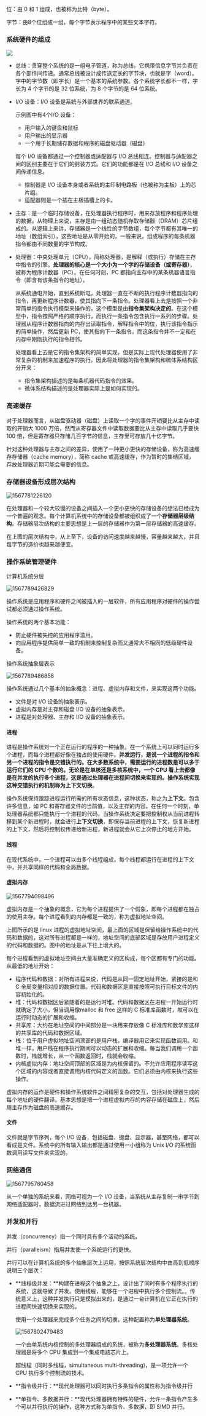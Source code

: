 位：由 0 和 1 组成，也被称为比特（byte）。

字节：由8个位组成一组，每个字节表示程序中的某些文本字符。

### 系统硬件的组成

![](1567774274507.png)

- 总线：贯穿整个系统的是一组电子管道，称为总线。它携带信息字节并负责在各个部件间传递。通常总线被设计成传送定长的字节块，也就是字（word）。字中的字节数（即字长）是一个基本的系统参数。各个系统字长都不一样，字长为 4 个字节的是 32 位系统，为 8 个字节的是 64 位系统。

- I/O 设备：I/O 设备是系统与外部世界的联系通道。

  示例图中有4个I/O 设备：

  - 用户输入的键盘和鼠标
  - 用户输出的显示器
  - 一个用于长期储存数据和程序的磁盘驱动器（磁盘）

  每个 I/O 设备都通过一个控制器或适配器与 I/O 总线相连。控制器与适配器之间的区别主要在于它们的封装方式。它们的功能都是在 I/O 总线和 I/O 设备之间传递信息。

  - 控制器是 I/O 设备本身或者系统的主印制电路板（也被称为主板）上的芯片组。
  - 适配器则是一个插在主板插槽上的卡。

- 主存：是一个临时存储设备，在处理器执行程序时，用来存放程序和程序处理的数据。从物理上来说，主存是由一组动态随机存取存储器（DRAM）芯片组成的。从逻辑上来讲，存储器是一个线性的字节数组，每个字节都有其唯一的地址（数组索引），这些地址是从零开始的。一般来说，组成程序的每条机器指令都由不同数量的字节构成。

- 处理器：中央处理单元（CPU），简称处理器，是解释（或执行）存储在主存中指令的引擎。**处理器的核心是一个大小为一个字的存储设备（或寄存器）**，被称为程序计数器（PC）。在任何时刻，PC 都指向主存中的某条机器语言指令（即含有该条指令的地址）。

    从系统通电开始，直到系统断电，处理器一直在不断的执行程序计数器指向的指令，再更新程序计数器，使其指向下一条指令。处理器看上去是按照一个非常简单的指令执行模型来操作的，这个模型是由**指令集架构决定的**。在这个模型中，指令按照严格的顺序执行，而执行一条指令包含执行一系列的步骤。处理器从程序计数器指向的内存出读取指令，解释指令中的位，执行该指令指示的简单操作，然后更新 PC，使其指向下一条指令，而这条指令并不一定和在内存中刚刚执行的指令相邻。

    处理器看上去是它的指令集架构的简单实现，但是实际上现代处理器使用了非常复杂的机制来加速程序的执行。因此将处理器的指令集架构和微体系结构区分开来：

  - 指令集架构描述的是每条机器代码指令的效果。
  - 微体系结构描述的是处理器实际上是如何实现的。

### 高速缓存

  对于处理器而言，从磁盘驱动器（磁盘）上读取一个字的事件开销要比从主存中读取的开销大 1000 万倍，然而从寄存器文件中读取数据要比从主存中读取几乎要快 100 倍，但是寄存器只存储几百字节的信息，主存里可存放几十亿字节。

  针对这种处理器与主存之间的差异，使用了一种更小更快的存储设备，称为高速缓存存储器（cache memory），简称 cache 或高速缓存，作为暂时的集结区域，存放处理器近期可能会需要的信息。

### 存储器设备形成层次结构

![1567781226120](1567781226120.png)

在处理器和一个较大较慢的设备之间插入一个更小更快的存储设备的想法已经成为一个普遍的观念。每个计算机系统中的存储设备都被组织成了一个**存储器层级结构**。存储器层次结构的主要思想是上一层的存储器作为第一层存储器的高速缓存。

在上图的层次结构中，从上至下，设备的访问速度越来越慢，容量越来越大，并且每字节的造价也越来越便宜。

### 操作系统管理硬件

计算机系统分层

![1567789426829](1567789426829.png)

操作系统是应用程序和硬件之间被插入的一层软件，所有应用程序对硬件的操作尝试都必须通过操作系统。

操作系统的两个基本功能：

- 防止硬件被失控的应用程序滥用。
- 向应用程序提供简单一致的机制来控制复杂而又通常大不相同的低级硬件设备。

操作系统抽象层表示

![1567789486858](1567789486858.png)

操作系统通过几个基本的抽象概念：进程、虚拟内存和文件，来实现这两个功能。

- 文件是对 I/O 设备的抽象表示。
- 虚拟内存是对主存和磁盘 I/O 设备的抽象表示。
- 进程是对处理器、主存和 I/O 设备的抽象表示。

#### 进程

进程是操作系统对一个正在运行的程序的一种抽象。在一个系统上可以同时运行多个进程，而每个进程都好像在独占的使用硬件。**并发运行，是说一个进程的指令和另一个进程的指令是交错执行的。**在大多数系统中，需要运行的进程数是可以多于运行它们的 CPU 个数的。无论是在单核还是多核系统中，一个 CPU 看上去都像是在并发的执行多个进程，这是通过处理器在进程间切换来实现的。操作系统实现这种交错执行的机制称为**上下文切换**。

操作系统保持跟踪进程运行所需的所有状态信息，这种状态，称之为**上下文**。包含许多信息，如 PC 和寄存器文件的当前值，以及主存的内容。在任何一个时刻，单处理器系统都只能执行一个进程的代码，当操作系统决定要把控制权从当前进程转移到某个新进程时，就会进行**上下文切换**，即保存当前进程的上下文，恢复新进程的上下文，然后将控制权传递给新进程，新进程就会从它上次停止的地方开始。

#### 线程

在现代系统中，一个进程可以由多个线程组成，每个线程都运行在进程的上下文中，并共享同样的代码和全局数据。

#### 虚拟内存

![1567794098496](1567794098496.png)

虚拟内存是一个抽象的概念，它为每个进程提供了一个假象，即每个进程都在独占的使用主存。每个进程看到的内存都是一致的，称为虚拟地址空间。

上图所示的是 linux 进程的虚拟地址空间，最上面的区域是保留给操作系统中的代码和数据的，这对所有进程都是一样的，地址空间的底部区域是存放用户进程定义的代码和数据的。图中的地址是从下往上增大的。

每个进程看到的虚拟地址空间由大量准确定义的区构成，每个区都有专门的功能。从最低的地址开始：

- 程序代码和数据：对所有进程来说，代码是从同一固定地址开始，紧接的是和 C 全局变量相对应的数据位置。代码和数据区是直接按照可执行目标文件的内容初始化的。
- 堆：代码和数据区后紧随着的是运行时堆。代码和数据区在进程一开始运行时就确定了大小，但当调用像malloc 和 free 这样的 C 标准库函数时，堆可以在运行时动态的扩展和收缩。
- 共享库：大约在地址空间的中间部分是一块用来存放像 C 标准库和数学库这样的共享库的代码和数据区域。
- 栈：位于用户虚拟地址空间顶部的是用户栈，编译器用它来实现函数调用。和堆一样，用户栈在程序执行期间可以动态的扩展和收缩。每当我们调用一个函数时，栈就增长，从一个函数返回时，栈就会收缩。
- 内核虚拟内存：地址空间顶部的区域是为内核保留的。不允许应用程序读写这个区域的内容或者直接调用内核代码定义的函数。它们必须由内核来执行这些操作。

虚拟内存的运作是硬件和操作系统软件之间精密复杂的交互，包括对处理器生成的每个地址的硬件翻译。基本思想是把一个进程虚拟内存的内容存储在磁盘上，然后用主存作为磁盘的高速缓存。

#### 文件

文件就是字节序列，每个 I/O 设备，包括磁盘、键盘、显示器，甚至网络，都可以看成是文件。系统中的所有输入输出都是通过使用一小组称为 Unix I/O 的系统函数调用读写文件来实现的。

### 网络通信

![1567795780458](1567795780458.png)

从一个单独的系统来看，网络可视为一个 I/O 设备，当系统从主存复制一串字节到网络适配器时，数据流进过网络到达另一台机器。

### 并发和并行

并发（concurrency）指一个同时具有多个活动的系统。

并行（paralleism）指用并发使一个系统运行的更快。

并行可以在计算机系统的多个抽象层次上运用，按照系统层次结构中由高到低顺序说明三个层次：

- **线程级并发：**构建在进程这个抽象之上，设计出了同时有多个程序执行的系统，这就导致了并发。使用线程，能够在一个进程中执行多个控制流。。传统意义上，这种并发执行只是模拟出来的，是通过一台计算机在它正在执行的进程间快速切换来实现的。

  使用一个处理器来完成多个任务之间的切换，这种配置称为**单处理器系统**。

  ![1567802479483](1567802479483.png)

  一个由单系统内核控制的多处理器组成的系统，被称为**多处理器系统**。多核处理器是将多个 CPU 集成到一个集成电路芯片上。

  超线程（同时多线程，simultaneous multi-threading)，是一项允许一个 CPU 执行多个控制流的技术。

- **指令级并行：**现代处理器可以同时执行多条指令的属性称为指令级并行

- **单指令、多数据并行：**现代处理器拥有特殊的硬件，允许一条指令产生多个可以并行执行的操作，这种方式称为单指令、多数据，即 SIMD 并行。

